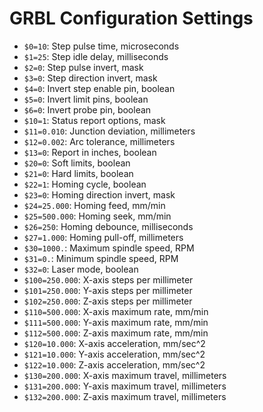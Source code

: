 # GRBL Configuration Settings

- `$0=10`: Step pulse time, microseconds
- `$1=25`: Step idle delay, milliseconds
- `$2=0`: Step pulse invert, mask
- `$3=0`: Step direction invert, mask
- `$4=0`: Invert step enable pin, boolean
- `$5=0`: Invert limit pins, boolean
- `$6=0`: Invert probe pin, boolean
- `$10=1`: Status report options, mask
- `$11=0.010`: Junction deviation, millimeters
- `$12=0.002`: Arc tolerance, millimeters
- `$13=0`: Report in inches, boolean
- `$20=0`: Soft limits, boolean
- `$21=0`: Hard limits, boolean
- `$22=1`: Homing cycle, boolean
- `$23=0`: Homing direction invert, mask
- `$24=25.000`: Homing feed, mm/min
- `$25=500.000`: Homing seek, mm/min
- `$26=250`: Homing debounce, milliseconds
- `$27=1.000`: Homing pull-off, millimeters
- `$30=1000.`: Maximum spindle speed, RPM
- `$31=0.`: Minimum spindle speed, RPM
- `$32=0`: Laser mode, boolean
- `$100=250.000`: X-axis steps per millimeter
- `$101=250.000`: Y-axis steps per millimeter
- `$102=250.000`: Z-axis steps per millimeter
- `$110=500.000`: X-axis maximum rate, mm/min
- `$111=500.000`: Y-axis maximum rate, mm/min
- `$112=500.000`: Z-axis maximum rate, mm/min
- `$120=10.000`: X-axis acceleration, mm/sec^2
- `$121=10.000`: Y-axis acceleration, mm/sec^2
- `$122=10.000`: Z-axis acceleration, mm/sec^2
- `$130=200.000`: X-axis maximum travel, millimeters
- `$131=200.000`: Y-axis maximum travel, millimeters
- `$132=200.000`: Z-axis maximum travel, millimeters